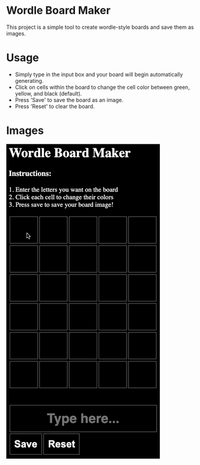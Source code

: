 # Wordle Board Maker

This project is a simple tool to create wordle-style boards and save them as images.

# Usage

- Simply type in the input box and your board will begin automatically generating.
- Click on cells within the board to change the cell color between green, yellow, and black (default).
- Press 'Save' to save the board as an image.
- Press 'Reset' to clear the board.

# Images

![](./src/assets/how-it-works.gif)
